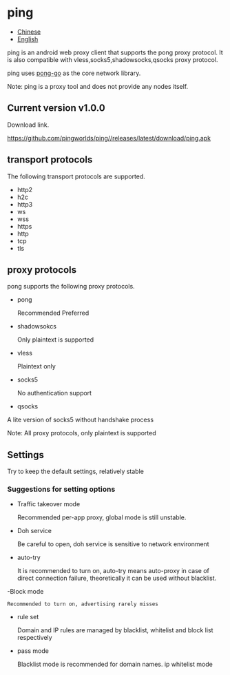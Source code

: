 # ping


- [Chinese](README.md)
- [English](readme_en.md)



ping is an android web proxy client that supports the pong proxy protocol.
It is also compatible with vless,socks5,shadowsocks,qsocks proxy protocol.

ping uses [pong-go](https://github.com/pingworlds/pong) as the core network library.


Note: ping is a proxy tool and does not provide any nodes itself.


## Current version v1.0.0


Download link.


 <https://github.com/pingworlds/ping//releases/latest/download/ping.apk>


 
## transport protocols

The following transport protocols are supported.

- http2
- h2c
- http3
- ws
- wss
- https
- http
- tcp
- tls


## proxy protocols

pong supports the following proxy protocols.
- pong
  
  Recommended Preferred

- shadowsokcs 

    Only plaintext is supported

- vless

    Plaintext only

- socks5
    
    No authentication support

- qsocks 

A lite version of socks5 without handshake process 


Note: All proxy protocols, only plaintext is supported



## Settings

 
Try to keep the default settings, relatively stable 
 
  
### Suggestions for setting options 
 
- Traffic takeover mode 
  
    Recommended per-app proxy, global mode is still unstable.

- Doh service 

    Be careful to open, doh service is sensitive to network environment

          
- auto-try 
 
    It is recommended to turn on, auto-try means auto-proxy in case of direct connection failure, theoretically it can be used without blacklist. 

-Block mode 

    Recommended to turn on, advertising rarely misses

          
- rule set 
 
    Domain and IP rules are managed by blacklist, whitelist and block list respectively
 
- pass mode 
 
    Blacklist mode is recommended for domain names. ip whitelist mode

